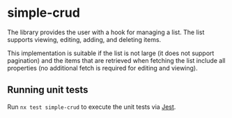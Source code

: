 # simple-crud

The library provides the user with a hook for managing a list. The list
supports viewing, editing, adding, and deleting items.

This implementation is suitable if the list is not large (it does not support
pagination) and the items that are retrieved when fetching the list
include all properties (no additional fetch is required for editing and
viewing).

## Running unit tests

Run `nx test simple-crud` to execute the unit tests via
[Jest](https://jestjs.io).
